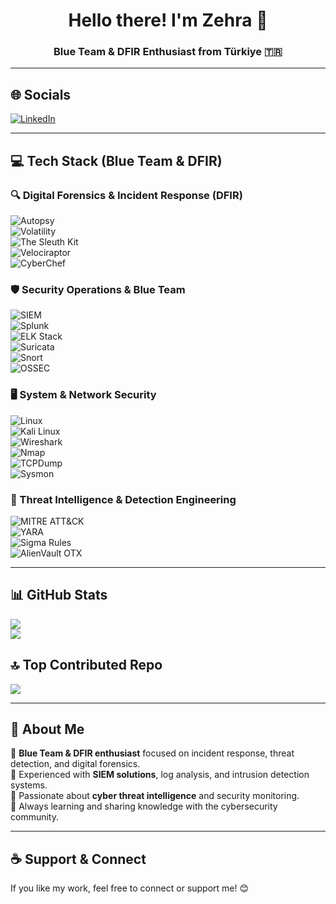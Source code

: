 <h1 align="center">Hello there! I'm Zehra 👋</h1>
<h3 align="center">Blue Team & DFIR Enthusiast from Türkiye 🇹🇷</h3>

---

## 🌐 Socials  
[![LinkedIn](https://img.shields.io/badge/LinkedIn-%230077B5.svg?logo=linkedin&logoColor=white)](https://linkedin.com/in/zehrakolsuz)  

---

## 💻 Tech Stack (Blue Team & DFIR)  
### 🔍 Digital Forensics & Incident Response (DFIR)  
![Autopsy](https://img.shields.io/badge/Autopsy-003366?style=for-the-badge&logo=autopsy&logoColor=white)  
![Volatility](https://img.shields.io/badge/Volatility-000000?style=for-the-badge&logo=volatility&logoColor=white)  
![The Sleuth Kit](https://img.shields.io/badge/The_Sleuth_Kit-800000?style=for-the-badge&logoColor=white)  
![Velociraptor](https://img.shields.io/badge/Velociraptor-1B5E20?style=for-the-badge&logoColor=white)  
![CyberChef](https://img.shields.io/badge/CyberChef-1976D2?style=for-the-badge&logoColor=white)  

### 🛡️ Security Operations & Blue Team  
![SIEM](https://img.shields.io/badge/SIEM-0078D7?style=for-the-badge&logoColor=white)  
![Splunk](https://img.shields.io/badge/Splunk-%23000000.svg?style=for-the-badge&logo=splunk&logoColor=white)  
![ELK Stack](https://img.shields.io/badge/ELK_Stack-005571?style=for-the-badge&logo=elastic-stack&logoColor=white)  
![Suricata](https://img.shields.io/badge/Suricata-FC4C02?style=for-the-badge&logoColor=white)  
![Snort](https://img.shields.io/badge/Snort-FF3366?style=for-the-badge&logo=snort&logoColor=white)  
![OSSEC](https://img.shields.io/badge/OSSEC-3F51B5?style=for-the-badge&logoColor=white)  

### 🖥️ System & Network Security  
![Linux](https://img.shields.io/badge/Linux-FCC624?style=for-the-badge&logo=linux&logoColor=black)  
![Kali Linux](https://img.shields.io/badge/Kali_Linux-557C94?style=for-the-badge&logo=kali-linux&logoColor=white)  
![Wireshark](https://img.shields.io/badge/Wireshark-1679A7?style=for-the-badge&logo=wireshark&logoColor=white)  
![Nmap](https://img.shields.io/badge/Nmap-00457C?style=for-the-badge&logo=nmap&logoColor=white)  
![TCPDump](https://img.shields.io/badge/TCPDump-0088CC?style=for-the-badge&logoColor=white)  
![Sysmon](https://img.shields.io/badge/Sysmon-FF5733?style=for-the-badge&logoColor=white)  

### 🔐 Threat Intelligence & Detection Engineering  
![MITRE ATT&CK](https://img.shields.io/badge/MITRE_ATT&CK-DD0000?style=for-the-badge&logoColor=white)  
![YARA](https://img.shields.io/badge/YARA-5A3E85?style=for-the-badge&logoColor=white)  
![Sigma Rules](https://img.shields.io/badge/Sigma_Rules-00BFFF?style=for-the-badge&logoColor=white)  
![AlienVault OTX](https://img.shields.io/badge/AlienVault_OTX-008FBC?style=for-the-badge&logoColor=white)  

---

## 📊 GitHub Stats  
![](https://github-readme-streak-stats.herokuapp.com/?user=zehrakolsuz&theme=dark&hide_border=false)  
![](https://github-readme-stats.vercel.app/api/top-langs/?username=zehrakolsuz&theme=dark&hide_border=false&include_all_commits=true&count_private=false&layout=compact)  

## 🔝 Top Contributed Repo  
![](https://github-contributor-stats.vercel.app/api?username=zehrakolsuz&limit=5&theme=radical&combine_all_yearly_contributions=true)  

---

## 🚀 About Me  
🔹 **Blue Team & DFIR enthusiast** focused on incident response, threat detection, and digital forensics.  
🔹 Experienced with **SIEM solutions**, log analysis, and intrusion detection systems.  
🔹 Passionate about **cyber threat intelligence** and security monitoring.  
🔹 Always learning and sharing knowledge with the cybersecurity community.  

---

## ☕ Support & Connect  
If you like my work, feel free to connect or support me! 😊  

